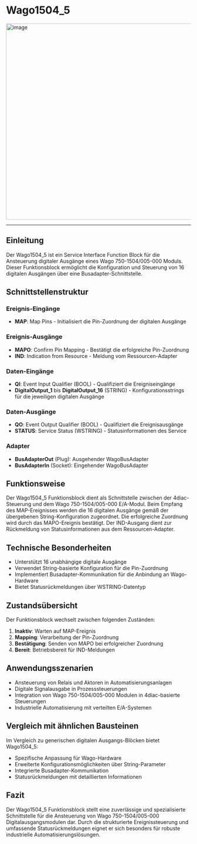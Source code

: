 # Wago1504_5

<img width="1152" height="533" alt="image" src="https://github.com/user-attachments/assets/9bc1b223-d590-4519-b7d0-4b68a3160148" />

* * * * * * * * * *

## Einleitung
Der Wago1504_5 ist ein Service Interface Function Block für die Ansteuerung digitaler Ausgänge eines Wago 750-1504/005-000 Moduls. Dieser Funktionsblock ermöglicht die Konfiguration und Steuerung von 16 digitalen Ausgängen über eine Busadapter-Schnittstelle.

## Schnittstellenstruktur

### **Ereignis-Eingänge**
- **MAP**: Map Pins - Initialisiert die Pin-Zuordnung der digitalen Ausgänge

### **Ereignis-Ausgänge**
- **MAPO**: Confirm Pin Mapping - Bestätigt die erfolgreiche Pin-Zuordnung
- **IND**: Indication from Resource - Meldung vom Ressourcen-Adapter

### **Daten-Eingänge**
- **QI**: Event Input Qualifier (BOOL) - Qualifiziert die Ereigniseingänge
- **DigitalOutput_1** bis **DigitalOutput_16** (STRING) - Konfigurationsstrings für die jeweiligen digitalen Ausgänge

### **Daten-Ausgänge**
- **QO**: Event Output Qualifier (BOOL) - Qualifiziert die Ereignisausgänge
- **STATUS**: Service Status (WSTRING) - Statusinformationen des Service

### **Adapter**
- **BusAdapterOut** (Plug): Ausgehender WagoBusAdapter
- **BusAdapterIn** (Socket): Eingehender WagoBusAdapter

## Funktionsweise
Der Wago1504_5 Funktionsblock dient als Schnittstelle zwischen der 4diac-Steuerung und dem Wago 750-1504/005-000 E/A-Modul. Beim Empfang des MAP-Ereignisses werden die 16 digitalen Ausgänge gemäß der übergebenen String-Konfiguration zugeordnet. Die erfolgreiche Zuordnung wird durch das MAPO-Ereignis bestätigt. Der IND-Ausgang dient zur Rückmeldung von Statusinformationen aus dem Ressourcen-Adapter.

## Technische Besonderheiten
- Unterstützt 16 unabhängige digitale Ausgänge
- Verwendet String-basierte Konfiguration für die Pin-Zuordnung
- Implementiert Busadapter-Kommunikation für die Anbindung an Wago-Hardware
- Bietet Statusrückmeldungen über WSTRING-Datentyp

## Zustandsübersicht
Der Funktionsblock wechselt zwischen folgenden Zuständen:
1. **Inaktiv**: Warten auf MAP-Ereignis
2. **Mapping**: Verarbeitung der Pin-Zuordnung
3. **Bestätigung**: Senden von MAPO bei erfolgreicher Zuordnung
4. **Bereit**: Betriebsbereit für IND-Meldungen

## Anwendungsszenarien
- Ansteuerung von Relais und Aktoren in Automatisierungsanlagen
- Digitale Signalausgabe in Prozesssteuerungen
- Integration von Wago 750-1504/005-000 Modulen in 4diac-basierte Steuerungen
- Industrielle Automatisierung mit verteilten E/A-Systemen

## Vergleich mit ähnlichen Bausteinen
Im Vergleich zu generischen digitalen Ausgangs-Blöcken bietet Wago1504_5:
- Spezifische Anpassung für Wago-Hardware
- Erweiterte Konfigurationsmöglichkeiten über String-Parameter
- Integrierte Busadapter-Kommunikation
- Statusrückmeldungen mit detaillierten Informationen

## Fazit
Der Wago1504_5 Funktionsblock stellt eine zuverlässige und spezialisierte Schnittstelle für die Ansteuerung von Wago 750-1504/005-000 Digitalausgangsmodulen dar. Durch die strukturierte Ereignissteuerung und umfassende Statusrückmeldungen eignet er sich besonders für robuste industrielle Automatisierungslösungen.

